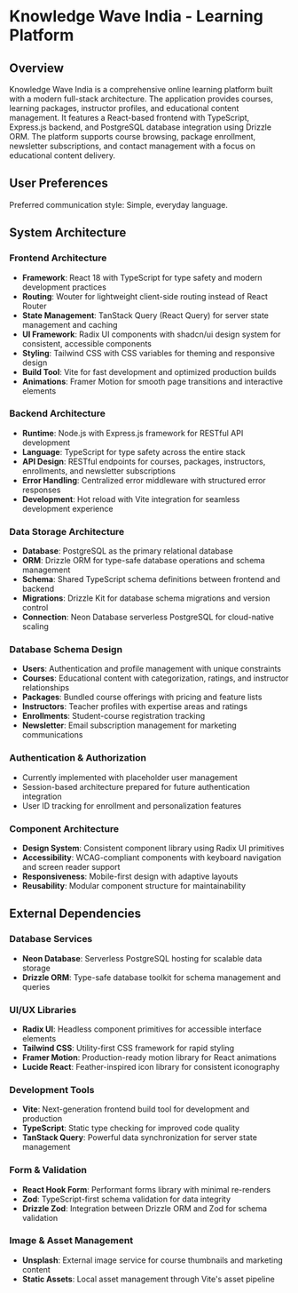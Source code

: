# Knowledge Wave India - Learning Platform

## Overview

Knowledge Wave India is a comprehensive online learning platform built with a modern full-stack architecture. The application provides courses, learning packages, instructor profiles, and educational content management. It features a React-based frontend with TypeScript, Express.js backend, and PostgreSQL database integration using Drizzle ORM. The platform supports course browsing, package enrollment, newsletter subscriptions, and contact management with a focus on educational content delivery.

## User Preferences

Preferred communication style: Simple, everyday language.

## System Architecture

### Frontend Architecture
- **Framework**: React 18 with TypeScript for type safety and modern development practices
- **Routing**: Wouter for lightweight client-side routing instead of React Router
- **State Management**: TanStack Query (React Query) for server state management and caching
- **UI Framework**: Radix UI components with shadcn/ui design system for consistent, accessible components
- **Styling**: Tailwind CSS with CSS variables for theming and responsive design
- **Build Tool**: Vite for fast development and optimized production builds
- **Animations**: Framer Motion for smooth page transitions and interactive elements

### Backend Architecture
- **Runtime**: Node.js with Express.js framework for RESTful API development
- **Language**: TypeScript for type safety across the entire stack
- **API Design**: RESTful endpoints for courses, packages, instructors, enrollments, and newsletter subscriptions
- **Error Handling**: Centralized error middleware with structured error responses
- **Development**: Hot reload with Vite integration for seamless development experience

### Data Storage Architecture
- **Database**: PostgreSQL as the primary relational database
- **ORM**: Drizzle ORM for type-safe database operations and schema management
- **Schema**: Shared TypeScript schema definitions between frontend and backend
- **Migrations**: Drizzle Kit for database schema migrations and version control
- **Connection**: Neon Database serverless PostgreSQL for cloud-native scaling

### Database Schema Design
- **Users**: Authentication and profile management with unique constraints
- **Courses**: Educational content with categorization, ratings, and instructor relationships
- **Packages**: Bundled course offerings with pricing and feature lists
- **Instructors**: Teacher profiles with expertise areas and ratings
- **Enrollments**: Student-course registration tracking
- **Newsletter**: Email subscription management for marketing communications

### Authentication & Authorization
- Currently implemented with placeholder user management
- Session-based architecture prepared for future authentication integration
- User ID tracking for enrollment and personalization features

### Component Architecture
- **Design System**: Consistent component library using Radix UI primitives
- **Accessibility**: WCAG-compliant components with keyboard navigation and screen reader support
- **Responsiveness**: Mobile-first design with adaptive layouts
- **Reusability**: Modular component structure for maintainability

## External Dependencies

### Database Services
- **Neon Database**: Serverless PostgreSQL hosting for scalable data storage
- **Drizzle ORM**: Type-safe database toolkit for schema management and queries

### UI/UX Libraries
- **Radix UI**: Headless component primitives for accessible interface elements
- **Tailwind CSS**: Utility-first CSS framework for rapid styling
- **Framer Motion**: Production-ready motion library for React animations
- **Lucide React**: Feather-inspired icon library for consistent iconography

### Development Tools
- **Vite**: Next-generation frontend build tool for development and production
- **TypeScript**: Static type checking for improved code quality
- **TanStack Query**: Powerful data synchronization for server state management

### Form & Validation
- **React Hook Form**: Performant forms library with minimal re-renders
- **Zod**: TypeScript-first schema validation for data integrity
- **Drizzle Zod**: Integration between Drizzle ORM and Zod for schema validation

### Image & Asset Management
- **Unsplash**: External image service for course thumbnails and marketing content
- **Static Assets**: Local asset management through Vite's asset pipeline